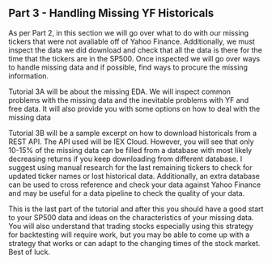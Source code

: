 ## Part 3 - Handling Missing YF Historicals

As per Part 2, in this section we will go over what to do with our missing tickers that were not avaliable off of Yahoo Finance. Additionally, we must inspect the data we did download and check that all the data is there for the time that the tickers are in the SP500. Once inspected we will go over ways to handle missing data and if possible, find ways to procure the missing information.

Tutorial 3A will be about the missing EDA. We will inspect common problems with the missing data and the inevitable problems with YF and free data. It will also provide you with some options on how to deal with the missing data

Tutorial 3B will be a sample excerpt on how to download historicals from a REST API. The API used will be IEX Cloud. However, you will see that only 10-15% of the missing data can be filled from a database with most likely decreasing returns if you keep downloading from different database. I suggest using manual research for the last remaining tickers to check for updated ticker names or lost historical data. Additionally, an extra database can be used to cross reference and check your data against Yahoo Finance and may be useful for a data pipeline to check the quality of your data.

This is the last part of the tutorial and after this you should have a good start to your SP500 data and ideas on the characteristics of your missing data. You will also understand that trading stocks especially using this strategy for backtesting will require work, but you may be able to come up with a strategy that works or can adapt to the changing times of the stock market. Best of luck.
